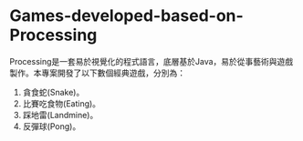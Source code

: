 # Games-developed-based-on-Processing
Processing是一套易於視覺化的程式語言，底層基於Java，易於從事藝術與遊戲製作。本專案開發了以下數個經典遊戲，分別為：
1. 貪食蛇(Snake)。
2. 比賽吃食物(Eating)。
3. 踩地雷(Landmine)。
4. 反彈球(Pong)。
